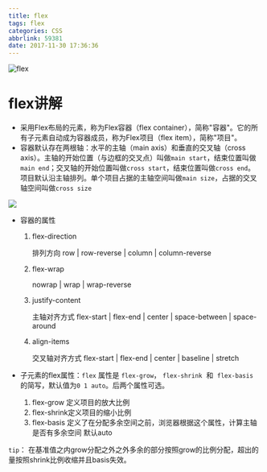 ```yaml
---
title: flex
tags: flex
categories: CSS
abbrlink: 59381
date: 2017-11-30 17:36:36
---
```


![flex](http://www.ruanyifeng.com/blogimg/asset/2015/bg2015071321.png)

<!-- more -->



# flex讲解

- 采用Flex布局的元素，称为Flex容器（flex container），简称"容器"。它的所有子元素自动成为容器成员，称为Flex项目（flex item），简称"项目"。
- 容器默认存在两根轴：水平的主轴（main axis）和垂直的交叉轴（cross axis）。主轴的开始位置（与边框的交叉点）叫做`main start`，结束位置叫做`main end`；交叉轴的开始位置叫做`cross start`，结束位置叫做`cross end`。项目默认沿主轴排列。单个项目占据的主轴空间叫做`main size`，占据的交叉轴空间叫做`cross size`

<img src="http://www.ruanyifeng.com/blogimg/asset/2015/bg2015071004.png">

- 容器的属性

  1. flex-direction 

     排列方向	row | row-reverse | column | column-reverse

  2. flex-wrap

     nowrap | wrap | wrap-reverse

  3. justify-content

     主轴对齐方式	flex-start | flex-end | center | space-between | space-around

  4. align-items

     交叉轴对齐方式	flex-start | flex-end | center | baseline | stretch


- 子元素的flex属性：`flex` 属性是 `flex-grow`， `flex-shrink`  和  `flex-basis` 的简写，默认值为`0 1 auto`。后两个属性可选。
  1. flex-grow		定义项目的放大比例
    2. flex-shrink定义项目的缩小比例
  2. flex-basis         定义了在分配多余空间之前，浏览器根据这个属性，计算主轴是否有多余空间 默认auto

`tip`： 在基准值之内grow分配之外之外多余的部分按照grow的比例分配，超出的量按照shrink比例收缩并且basis失效。

